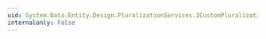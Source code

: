 ```yaml
---
uid: System.Data.Entity.Design.PluralizationServices.ICustomPluralizationMapping
internalonly: False
---
```

